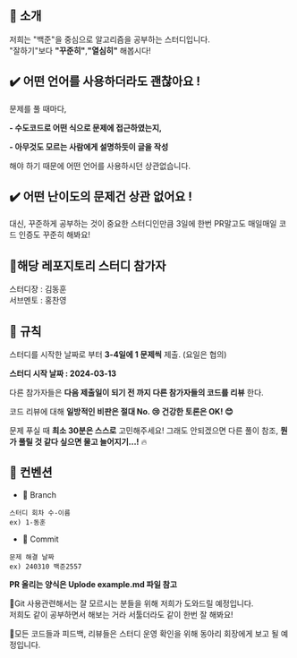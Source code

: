 ## 🌟 소개
   
   
   
저희는 "백준"을 중심으로 알고리즘을 공부하는 스터디입니다.   
"잘하기"보다 **"꾸준히"**,**"열심히"** 해봅시다!   
   
   
      
## ✔️ 어떤 언어를 사용하더라도 괜찮아요 !   
   
   
   
문제를 풀 때마다,   
   
**- 수도코드로 어떤 식으로 문제에 접근하였는지,**   
   
**- 아무것도 모르는 사람에게 설명하듯이 글을 작성**   
   
해야 하기 때문에 어떤 언어를 사용하시던 상관없습니다.   
   
   
   
   
   
   
          
## ✔️ 어떤 난이도의 문제건 상관 없어요 !   
   
   
   
대신, 꾸준하게 공부하는 것이 중요한 스터디인만큼 3일에 한번 PR말고도 매일매일 코드 인증도 꾸준히 해봐요!   
  
   
   
   
## 🧩해당 레포지토리 스터디 참가자   
   
   
     
스터디장 : 김동훈   
서브멘토 : 홍찬영
   
   
   
     
## 🤝 규칙   
   
   
   
스터디를 시작한 날짜로 부터 **3-4일에 1 문제씩** 제출. (요일은 협의)   
    
**스터디 시작 날짜 : 2024-03-13**   
   
   
다른 참가자들은 **다음 제출일이 되기 전 까지 다른 참가자들의 코드를 리뷰** 한다.   
   
코드 리뷰에 대해 **일방적인 비판은 절대 No. 😢 건강한 토론은 OK! 😊**   
   
문제 푸실 때 **최소 30분은 스스로** 고민해주세요! 그래도 안되겠으면 다른 풀이 참조, **뭔가 풀릴 것 같다 싶으면 물고 늘어지기...!** 🔥   
   
    
   
    
## 🧩 컨벤션   

- 🌲 Branch
```
스터디 회차 수-이름
ex) 1-동훈
```
- 💫 Commit
```
문제 해결 날짜
ex) 240310 백준2557
```
**PR 올리는 양식은 Uplode example.md 파일 참고**
   
   
📌Git 사용관련해서는 잘 모르시는 분들을 위해 저희가 도와드릴 예정입니다.   
저희도 같이 공부하면서 해보는 거라 서툴더라도 같이 한번 잘 해봐요!   
   
📌모든 코드들과 피드백, 리뷰들은 스터디 운영 확인을 위해 동아리 회장에게 보고 될 예정입니다.   
   
